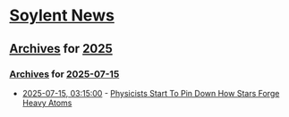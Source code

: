 # [Soylent News](../../../README.md)

## [Archives](../../index.md) for [2025](../index.md)

### [Archives](../../index.md) for [2025-07-15](index.md)

* [2025-07-15, 03:15:00](https://soylentnews.org/article.pl?sid=25/07/14/0413203&from=rss) - [Physicists Start To Pin Down How Stars Forge Heavy Atoms](https://soylentnews.org/article.pl?sid=25/07/14/0413203&from=rss)
